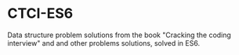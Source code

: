 # CTCI-ES6

Data structure problem solutions from the book "Cracking the coding interview" and and other problems solutions, solved in ES6.
